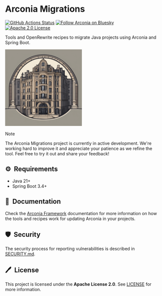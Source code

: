 # Arconia Migrations

[![GitHub Actions Status](https://img.shields.io/github/actions/workflow/status/arconia-io/arconia-migrations/commit-stage.yml?branch=main&logo=GitHub&style=for-the-badge)](https://github.com/arconia-io/arconia-migrations/actions/workflows/commit-stage.yml)
[![Follow Arconia on Bluesky](https://img.shields.io/static/v1?label=Bluesky&message=Follow&logo=bluesky&logoColor=F5F5F5&color=1185FE&style=for-the-badge)](https://bsky.app/profile/arconia.io)
[![Apache 2.0 License](https://img.shields.io/github/license/arconia-io/arconia-migrations?style=for-the-badge&logo=apache&color=brightgreen)](https://github.com/arconia-io/arconia-migrations/blob/main/LICENSE)

Tools and OpenRewrite recipes to migrate Java projects using Arconia and Spring Boot.

<img src="arconia-logo.png" alt="The Arconia logo" height="250px" />

> [!NOTE]
> The Arconia Migrations project is currently in active development. We're working hard to improve it and appreciate your patience as we refine the tool. Feel free to try it out and share your feedback!

## ⚙️&nbsp; Requirements

* Java 21+
* Spring Boot 3.4+

## 📙&nbsp; Documentation

Check the [Arconia Framework](https://arconia.io/docs/arconia/latest/index.html) documentation for more information on how the tools and recipes work for updating Arconia in your projects.

## 🛡️&nbsp; Security

The security process for reporting vulnerabilities is described in [SECURITY.md](SECURITY.md).

## 🖊️&nbsp; License

This project is licensed under the **Apache License 2.0**. See [LICENSE](LICENSE) for more information.
